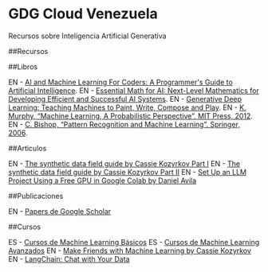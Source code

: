 # GDG Cloud Venezuela
Recursos sobre Inteligencia Artificial Generativa 

##Recursos

##Libros

EN - [AI and Machine Learning For Coders: A Programmer's Guide to Artificial Intelligence](https://www.amazon.es/dp/1492078190?ref_=cm_sw_r_apan_dp_W22X8N1GCH4A6VKD4H93).
EN - [Essential Math for AI: Next-Level Mathematics for Developing Efficient and Successful AI Systems](https://www.amazon.es/dp/1098107632?ref_=cm_sw_r_apan_dp_XCDF7JSNGGTNYCAVZV99).
EN - [Generative Deep Learning: Teaching Machines to Paint, Write, Compose and Play](https://www.amazon.es/dp/1492041947?ref_=cm_sw_r_apan_dp_WKDSSNBC3YCPWGF1TS7S).
EN - [K. Murphy, “Machine Learning, A Probabilistic Perspective”. MIT Press, 2012](https://www.amazon.com/Machine-Learning-Probabilistic-Perspective-Computation/dp/0262018020).
EN - [C. Bishop, “Pattern Recognition and Machine Learning”. Springer, 2006](https://www.amazon.com/Pattern-Recognition-Learning-Information-Statistics/dp/0387310738).

##Articulos

EN - [The synthetic data field guide by Cassie Kozyrkov Part I](https://towardsdatascience.com/what-is-synthetic-data-e4820ccebfcf)
EN - [The synthetic data field guide by Cassie Kozyrkov Part II](https://towardsdatascience.com/the-synthetic-data-field-guide-f1fc59e2d178)
EN - [Set Up an LLM Project Using a Free GPU in Google Colab by Daniel Avila](https://betterprogramming.pub/set-up-an-llm-project-using-a-free-gpu-in-google-colab-e55453bfc760)

##Publicaciones

EN - [Papers de Google Scholar](https://scholar.google.com/scholar?hl=en&as_sdt=0%2C5&q=machine+learning&btnG=)

##Cursos

ES - [Cursos de Machine Learning Básicos](https://developers.google.com/machine-learning?hl=es-419)
ES - [Cursos de Machine Learning Avanzados](https://developers.google.com/machine-learning/advanced-courses?hl=es-419)
EN - [Make Friends with Machine Learning by Cassie Kozyrkov](https://www.youtube.com/watch?v=1vkb7BCMQd0)
EN - [LangChain: Chat with Your Data](https://www.deeplearning.ai/short-courses/langchain-chat-with-your-data/)
